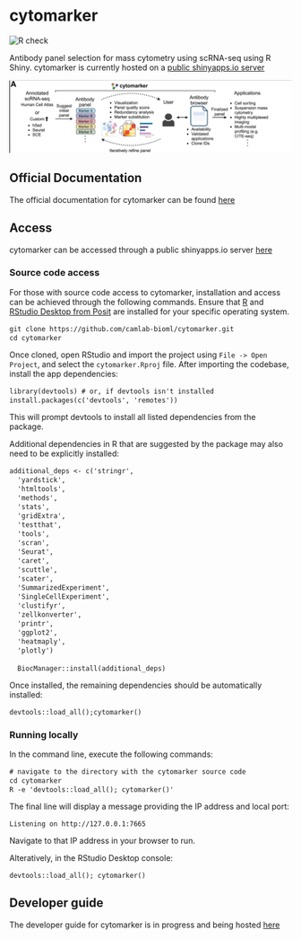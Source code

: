 # cytomarker

![R check](https://github.com/camlab-bioml/cytomarker/actions/workflows/check-package.yml/badge.svg)

Antibody panel selection for mass cytometry using scRNA-seq using R Shiny. cytomarker is currently hosted
on a [public shinyapps.io server](https://camlab.shinyapps.io/cytomarker/)

<p align="center">
    <img src="cytomarker.png">
</p>

## Official Documentation

The official documentation for cytomarker can be found [here](https://camlab-bioml.github.io/cytomarker-doc/docs/intro)

## Access

cytomarker can be accessed through a public shinyapps.io server [here](https://camlab.shinyapps.io/cytomarker/)


### Source code access

For those with source code access to cytomarker, installation and access can be achieved through the following commands. Ensure that [R](https://cran.r-project.org/) and [RStudio Desktop from Posit](https://posit.co/download/rstudio-desktop/) are installed for your specific operating system. 

```
git clone https://github.com/camlab-bioml/cytomarker.git
cd cytomarker
```

Once cloned, open RStudio and import the project using `File -> Open Project`, and select the `cytomarker.Rproj` file. After importing the codebase, install the app dependencies:

```
library(devtools) # or, if devtools isn't installed
install.packages(c('devtools', 'remotes'))
```


This will prompt devtools to install all listed dependencies from the package. 

Additional dependencies in R that are suggested by the package may also need to be explicitly installed:

```
additional_deps <- c('stringr',
  'yardstick',
  'htmltools',
  'methods',
  'stats',
  'gridExtra',
  'testthat',
  'tools',
  'scran',
  'Seurat',
  'caret',
  'scuttle',
  'scater',
  'SummarizedExperiment',
  'SingleCellExperiment',
  'clustifyr',
  'zellkonverter',
  'printr',
  'ggplot2',
  'heatmaply',
  'plotly')
  
  BiocManager::install(additional_deps)
```

Once installed, the remaining dependencies should be automatically installed:
```
devtools::load_all();cytomarker()
```

### Running locally

In the command line, execute the following commands:

```
# navigate to the directory with the cytomarker source code
cd cytomarker
R -e 'devtools::load_all(); cytomarker()'
```

The final line will display a message providing the IP address and local port:

```
Listening on http://127.0.0.1:7665
```

Navigate to that IP address in your browser to run.

Alteratively, in the RStudio Desktop console: 

```
devtools::load_all(); cytomarker()
```

## Developer guide

The developer guide for cytomarker is in progress and being hosted [here](https://github.com/camlab-bioml/cytomarker/wiki/cytomarker-Developer-guide)

